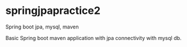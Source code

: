 # springjpapractice2
Spring boot jpa, mysql, maven


Basic Spring boot maven application with jpa connectivity with mysql db.
